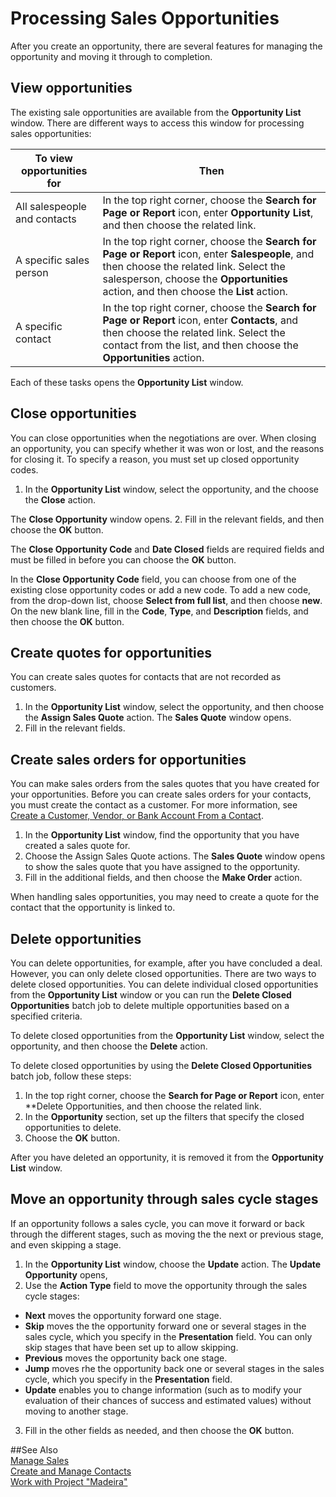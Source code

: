 <properties pageTitle="Processing Sales Opportunities | Project “Madeira”"
    description="Describes the process for sales opportunities in Project “Madeira”"
    services="project-madeira"
    documentationCenter=""
    authors="jswymer"
/>
<tags
    ms.service="project-madeira"
    ms.topic="article"
    ms.devlang="na"
    ms.topic="article"
    ms.tgt_pltfrm="na"
    ms.workload="Madeira"
    ms.date="05/12/2016"
    ms.author="jswymer" />

# Processing Sales Opportunities
After you create an opportunity, there are several features for managing the opportunity and moving it through to completion.

## View opportunities
The existing sale opportunities are available from the **Opportunity List** window. There are different ways to access this window for processing sales opportunities:

|To view opportunities for |Then |
|--------------------------|-----|
|All salespeople and contacts|In the top right corner, choose the **Search for Page or Report** icon, enter **Opportunity List**, and then choose the related link.|
|A specific sales person|In the top right corner, choose the **Search for Page or Report** icon, enter **Salespeople**, and then choose the related link. Select the salesperson, choose the **Opportunities** action, and then choose the **List** action.|
|A specific contact|In the top right corner, choose the **Search for Page or Report** icon, enter **Contacts**, and then choose the related link. Select the contact from the list, and then choose the **Opportunities** action.|

Each of these tasks opens the **Opportunity List** window.

## Close opportunities
You can close opportunities when the negotiations are over. When closing an opportunity, you can specify whether it was won or lost, and the reasons for closing it. To specify a reason, you must set up closed opportunity codes.

1. In the **Opportunity List** window, select the opportunity, and the choose the **Close** action.

  The **Close Opportunity** window opens.
2. Fill in the relevant fields, and then choose the **OK** button.

  The **Close Opportunity Code** and **Date Closed** fields are required fields and must be filled in before you can choose the **OK** button.

  In the **Close Opportunity Code** field, you can choose from one of the existing close opportunity codes or add a new code. To add a new code, from the drop-down list, choose **Select from full list**, and then choose **new**. On the new blank line, fill in the **Code**, **Type**, and **Description** fields, and then choose the **OK** button.

## Create quotes for opportunities
You can create sales quotes for contacts that are not recorded as customers.

1. In the **Opportunity List** window, select the opportunity, and then choose the **Assign Sales Quote** action. The **Sales Quote** window opens.
2. Fill in the relevant fields.

## Create sales orders for opportunities
You can make sales orders from the sales quotes that you have created for your opportunities. Before you can create sales orders for your contacts, you must create the contact as a customer. For more information, see [Create a Customer, Vendor, or Bank Account From a Contact](marketing-how-create-contacts-new-customers-vendors-bank-accounts.md).

1. In the **Opportunity List** window, find the opportunity that you have created a sales quote for.
2. Choose the Assign Sales Quote actions. The **Sales Quote** window opens to show the sales quote that you have assigned to the opportunity.
3. Fill in the additional fields, and then choose the **Make Order** action.

When handling sales opportunities, you may need to create a quote for the contact that the opportunity is linked to.

## Delete opportunities
You can delete opportunities, for example, after you have concluded a deal. However, you can only delete closed opportunities. There are two ways to delete closed opportunities. You can delete individual closed opportunities from the **Opportunity List** window or you can run the **Delete Closed Opportunities** batch job to delete multiple opportunities based on a specified criteria.

To delete closed opportunities from the **Opportunity List** window, select the opportunity, and then choose the **Delete** action.

To delete closed opportunities by using the **Delete Closed Opportunities** batch job, follow these steps:

1. In the top right corner, choose the **Search for Page or Report** icon, enter **Delete Opportunities, and then choose the related link.
2. In the **Opportunity** section, set up the filters that specify the closed opportunities to delete.
3. Choose the **OK** button.

After you have deleted an opportunity, it is removed it from the **Opportunity List** window.

## Move an opportunity through sales cycle stages
If an opportunity follows a sales cycle, you can move it forward or back through the different stages, such as moving the the next or previous stage, and even skipping a stage.

1. In the **Opportunity List** window, choose the **Update** action. The **Update Opportunity** opens,
2. Use the **Action Type** field to move the opportunity through the sales cycle stages:
  * **Next** moves the opportunity forward one stage.
  * **Skip** moves the the opportunity forward one or several stages in the sales cycle, which you specify in the **Presentation** field. You can only skip stages that have been set up to allow skipping.
  * **Previous** moves the opportunity back one stage.
  * **Jump** moves rhe the opportunity back one or several stages in the sales cycle, which you specify in the **Presentation** field.
  * **Update** enables you to change information (such as to modify your evaluation of their chances of success and estimated values) without moving to another stage.
3. Fill in the other fields as needed, and then choose the **OK** button.

##See Also  
[Manage Sales](sales-manage-sales.md)  
[Create and Manage Contacts](marketing-contacts.md)  
[Work with Project "Madeira"](ui-work-product.md)
